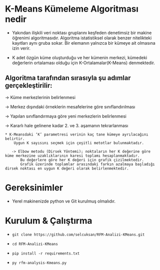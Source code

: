# K-Means Kümeleme Algoritması nedir

* Yakından ilişkili veri noktası gruplarını keşfeden denetimsiz bir makine öğrenimi algoritmasıdır. Algoritma istatistiksel olarak benzer nitelikteki kayıtları aynı gruba sokar. Bir elemanın yalnızca bir kümeye ait olmasına izin verir. 

* K adet özgün küme oluşturduğu ve her kümenin merkezi, kümedeki değerlerin ortalaması olduğu için K-Ortalamalar(K-Means) denmektedir.

## Algoritma tarafından sırasıyla şu adımlar gerçekleştirilir:
  → Küme merkezlerinin belirlenmesi
  
  → Merkez dışındaki örneklerin mesafelerine göre sınıflandırılması
  
  → Yapılan sınıflandırmaya göre yeni merkezlerin belirlenmesi
  
  → Kararlı hale gelinene kadar 2. ve 3. aşamanın tekrarlanması
  
    
    * K-Meansdaki ‘K’ parametresi verinin kaç tane kümeye ayrılacağını belirtir. 
        Uygun K sayısını seçmek için çeşitli metotlar bulunmaktadır.

       -> Elbow metodu (Dirsek Yöntemi); noktaların her K değerine göre küme merkezine uzaklıklarının karesi toplamı hesaplanmaktadır. 
           Bu değerlere göre her K değeri için grafik çizilmektedir. 
           Grafik üzerinde toplamlar arasındaki farkın azalmaya başladığı dirsek noktası en uygun K değeri olarak belirlenmektedir.
     
     
# Gereksinimler

* Yerel makinenizde python ve Git kurulmuş olmalıdır.

# Kurulum & Çalıştırma

- <pre class="terminal"><code class="terminal-line" prefix="$">git clone https://github.com/selcuksan/RFM-Analizi-KMeans.git</code></pre>
- <pre class="terminal"><code class="terminal-line" prefix="$">cd RFM-Analizi-KMeans</code></pre>
- <pre class="terminal"><code class="terminal-line" prefix="$">pip install -r requirements.txt</code></pre>
- <pre class="terminal"><code class="terminal-line" prefix="$">py rfm-analysis-Kmeans.py</code></pre>
